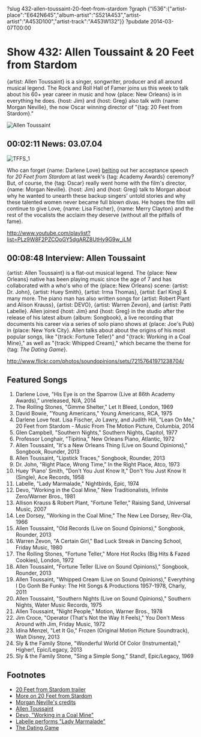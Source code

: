 ?slug 432-allen-toussaint-20-feet-from-stardom
?graph {"I536":{"artist-place":"E642N645","album-artist":"S521A453","artist-artist":"A453D100","artist-track":"A453W132"}}
?pubdate 2014-03-07T00:00

# Show 432: Allen Toussaint & 20 Feet from Stardom
{artist: Allen Toussaint} is a singer, songwriter, producer and all around musical legend. The Rock and Roll Hall of Famer joins us this week to talk about his 60+ year career in music and how {place: New Orleans} is in everything he does. {host: Jim} and {host: Greg} also talk with {name: Morgan Neville}, the now Oscar winning director of "{tag: 20 Feet from Stardom}."

![Allen Toussaint](http://static.soundopinions.org/images/2014/allentoussaint_web.jpg)
    
## 00:02:11 News: 03.07.04
![TFFS_1](http://static.soundopinions.org/images/2014/TFFS_1.jpg)

Who can forget {name: Darlene Love} [belting](http://www.hollywoodreporter.com/news/darlene-love-20-feet-from-stardom-oscars-2014-685201) out her acceptance speech for *20 Feet from Stardom* at last week's {tag: Academy Awards} ceremony? But, of course, the {tag: Oscar} really went home with the film's director, {name: Morgan Neville}. {host: Jim} and {host: Greg} talk to Morgan about why he wanted to unearth these backup singers' untold stories and why these talented women never became full blown divas. He hopes the film will continue to give Love, {name: Lisa Fischer}, {name: Merry Clayton} and the rest of the vocalists the acclaim they deserve (without all the pitfalls of fame).

http://www.youtube.com/playlist?list=PLz9W8F2PZCOoGY5dgARZ8UtHy9G9w_iLM

## 00:08:48 Interview: Allen Toussaint
{artist: Allen Toussaint} is a flat-out musical legend. The {place: New Orleans} native has been playing music since the age of 7 and has collaborated with a who's who of the {place: New Orleans} scene: {artist: Dr. John}, {artist: Huey Smith}, {artist: Irma Thomas}, {artist: Earl King} & many more. The piano man has also written songs for {artist: Robert Plant and Alison Krauss}, {artist: DEVO}, {artist: Warren Zevon}, and {artist: Patti Labelle}. Allen joined {host: Jim} and {host: Greg} in the studio after the release of his latest album {album: Songbook}, a live recording that documents his career via a series of solo piano shows at {place: Joe's Pub} in {place: New York City}. Allen talks about about the origins of his most popular songs, like "{track: Fortune Teller}" and "{track: Working in a Coal Mine}," as well as "{track: Whipped Cream}," which became the theme for {tag: *The Dating Game*}. 

http://www.flickr.com/photos/soundopinions/sets/72157641971238704/

## Featured Songs
1. Darlene Love, "His Eye is on the Sparrow (Live at 86th Academy Awards)," unreleased, N/A, 2014
1. The Rolling Stones, "Gimme Shelter," Let It Bleed, London, 1969
1. David Bowie, "Young Americans," Young Americans, RCA, 1975
1. Darlene Love feat. Lisa Fischer, Jo Lawry, and Judith Hill, "Lean On Me," 20 Feet from Stardom - Music From The Motion Picture, Columbia, 2014
1. Glen Campbell, "Southern Nights," Southern Nights, Capitol, 1977
1. Professor Longhair, "Tipitina," New Orleans Piano, Atlantic, 1972
1. Allen Toussaint, "It's a New Orleans Thing (Live on Sound Opinions)," Songbook, Rounder, 2013
1. Allen Toussaint, "Lipstick Traces," Songbook, Rounder, 2013
1. Dr. John, "Right Place, Wrong Time," In the Right Place, Atco, 1973
1. Huey 'Piano' Smith, "Don't You Just Know It," Don't You Just Know It (Single), Ace Records, 1958
1. Labelle, "Lady Marmalade," Nightbirds, Epic, 1974
1. Devo, "Working in the Coal Mine," New Traditionalists, Infinite Zero/Warner Bros., 1981
1. Allison Krauss & Robert Plant, "Fortune Teller," Raising Sand, Universal Music, 2007
1. Lee Dorsey, "Working in the Coal Mine," The New Lee Dorsey, Rev-Ola, 1966
1. Allen Toussaint, "Old Records (Live on Sound Opinions)," Songbook, Rounder, 2013
1. Warren Zevon, "A Certain Girl," Bad Luck Streak in Dancing School, Friday Music, 1980
1. The Rolling Stones, "Fortune Teller," More Hot Rocks (Big Hits & Fazed Cookies), London, 1972
1. Allen Toussaint, "Fortune Teller (Live on Sound Opinions)," Songbook, Rounder, 2013
1. Allen Toussaint, "Whipped Cream (Live on Sound Opinions)," Everything I Do Gonh Be Funky: The Hit Songs & Productions 1957-1978, Charly, 2011
1. Allen Toussaint, "Southern Nights (Live on Sound Opinions)," Southern Nights, Water Music Records, 1975
1. Allen Toussaint, "Night People," Motion, Warner Bros., 1978
1. Jim Croce, "Operator (That's Not the Way It Feels)," You Don't Mess Around with Jim, Friday Music, 1972
1. Idina Menzel, "Let It Go," Frozen (Original Motion Picture Soundtrack), Walt Disney, 2013
1. Sly & the Family Stone, "Wonderful World Of Color (Instrumental)," Higher!, Epic/Legacy, 2013
1. Sly & the Family Stone, "Sing a Simple Song," Stand!, Epic/Legacy, 1969


## Footnotes
- [20 Feet from Stardom trailer](http://www.youtube.com/watch?v=tWyUJcA8Zfo)
- [More on 20 Feet from Stardom](http://twentyfeetfromstardom.com/)
- [Morgan Neville's credits](http://www.imdb.com/name/nm1365879/)
- [Allen Toussaint](http://allentoussaint.com/)
- [Devo, "Working in a Coal Mine"](http://www.youtube.com/watch?v=6WRjgv62Ayc&feature=kp)
- [Labelle performs "Lady Marmalade"](http://www.youtube.com/watch?v=t4LWIP7SAjY&feature=kp)
- [The Dating Game](http://www.youtube.com/watch?v=85t-xAv9xn0)
